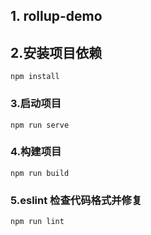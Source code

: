 ## 1. rollup-demo

## 2.安装项目依赖
```
npm install
```

### 3.启动项目

```
npm run serve
```

### 4.构建项目

```
npm run build
```

### 5.eslint 检查代码格式并修复

```
npm run lint
```
